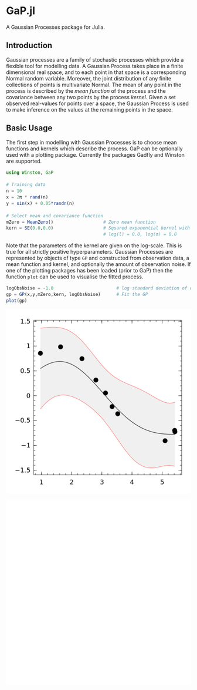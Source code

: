 # GaP.jl

A Gaussian Processes package for Julia.

## Introduction

Gaussian processes are a family of stochastic processes which provide a flexible tool for modelling data. A Gaussian Process takes place in a finite dimensional real space, and to each point in that space is a corresponding Normal random variable. Moreover, the joint distribution of any finite collections of points is multivariate Normal. The mean of any point in the process is described by the *mean function* of the process and the covariance
between any two points by the process *kernel*. Given a set observed real-values for points over a space, the Gaussian Process is used to make inference on the values at the remaining points in the space.

## Basic Usage

The first step in modelling with Gaussian Processes is to choose mean functions and kernels which describe the process. GaP can be optionally used with a plotting package. Currently the packages Gadfly and Winston are supported.

```julia
using Winston, GaP

# Training data
n = 10
x = 2π * rand(n)              
y = sin(x) + 0.05*randn(n)

# Select mean and covariance function
mZero = MeanZero()                   # Zero mean function
kern = SE(0.0,0.0)                   # Squared exponential kernel with parameters
                                     # log(l) = 0.0, log(σ) = 0.0
```

Note that the parameters of the kernel are given on the log-scale. This is true
for all strictly positive hyperparameters. Gaussian Processes are represented
by objects of type `GP` and constructed from observation data, a mean function and kernel, and optionally the amount of observation noise. If one of the plotting packages has been loaded (prior to GaP) then the function `plot` can be used to visualise the fitted process.

```julia
logObsNoise = -1.0                        # log standard deviation of observation noise
gp = GP(x,y,mZero,kern, logObsNoise)      # Fit the GP
plot(gp)
```
![1-D Gaussian Process pre-optimization](/docs/regression_1d.png?raw=true "1-D Gaussian Process")

![1-D Gaussian Process post-optimization](/docs/regression_1da.png?raw=true "1-D Gaussian Process")
